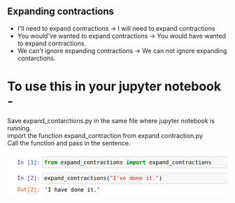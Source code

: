 ## Expanding contractions 
- I'll need to expand contractions -> I will need to expand contractions 
- You would've wanted to expand contractions -> You would have wanted to expand contractions.
- We can't ignore expanding contractions -> We can not ignore expanding contarctions.

# To use this in your jupyter notebook - 
Save expand_contarctions.py in the same file where jupyter notebook is running. <br>
import the function expand_contraction from expand contraction.py  <br>
Call the function and pass in the sentence.

![Example](img.png)
